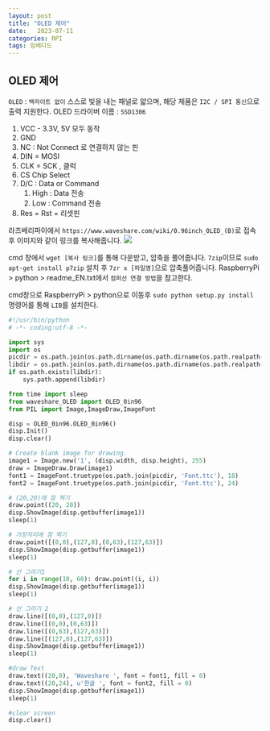 ```yaml
---
layout: post
title: "OLED 제어"
date:   2023-07-11
categories: RPI
tags: 임베디드
---
```


## OLED 제어
`OLED` : `백라이트 없이` 스스로 빛을 내는 패널로 얇으며, 해당 제품은 `I2C / SPI 통신`으로 출력 지원한다.
OLED 드라이버 이름 : `SSD1306`

1. VCC - 3.3V, 5V 모두 동작
2. GND
3. NC : Not Connect 로 연결하지 않는 핀
4. DIN = MOSI
5. CLK = SCK , 클럭
6. CS Chip Select
7. D/C : Data or Command
	1) High : Data 전송
	2) Low : Command 전송
8. Res = Rst = 리셋핀

라즈베리파이에서 `https://www.waveshare.com/wiki/0.96inch_OLED_(B)`로 접속후 이미지와 같이 링크를 복사해줍니다. 
![](https://velog.velcdn.com/images/dev-hoon/post/cc4b553b-6233-4c14-8fef-d9120eca96e7/image.png)

cmd 창에서 `wget [복사 링크]`를 통해 다운받고, 압축을 풀어줍니다. 
`7zip`이므로 `sudo apt-get install p7zip` 설치 후 `7zr x [파일명]`으로 압축풀어줍니다.
RaspberryPi > python > readme_EN.txt에서 `점퍼선 연결 방법`을 참고한다.

cmd창으로 RaspberryPi > python으로 이동후 `sudo python setup.py install` 명령어를 통해 `LIB`를 설치한다.

```py
#!/usr/bin/python
# -*- coding:utf-8 -*-

import sys
import os
picdir = os.path.join(os.path.dirname(os.path.dirname(os.path.realpath(__file__))), 'pic')
libdir = os.path.join(os.path.dirname(os.path.dirname(os.path.realpath(__file__))), 'lib')
if os.path.exists(libdir):
    sys.path.append(libdir)

from time import sleep
from waveshare_OLED import OLED_0in96
from PIL import Image,ImageDraw,ImageFont

disp = OLED_0in96.OLED_0in96()
disp.Init()
disp.clear()

# Create blank image for drawing.
image1 = Image.new('1', (disp.width, disp.height), 255)
draw = ImageDraw.Draw(image1)
font1 = ImageFont.truetype(os.path.join(picdir, 'Font.ttc'), 18)
font2 = ImageFont.truetype(os.path.join(picdir, 'Font.ttc'), 24)

# (20,20)에 점 찍기
draw.point((20, 20))
disp.ShowImage(disp.getbuffer(image1))
sleep(1)

# 가장자리에 점 찍기
draw.point([(0,0),(127,0),(0,63),(127,63)])
disp.ShowImage(disp.getbuffer(image1))
sleep(1)

# 선 그리기1
for i in range(10, 60): draw.point((i, i))
disp.ShowImage(disp.getbuffer(image1))
sleep(1)

# 선 그리기 2
draw.line([(0,0),(127,0)])
draw.line([(0,0),(0,63)])
draw.line([(0,63),(127,63)])
draw.line([(127,0),(127,63)])
disp.ShowImage(disp.getbuffer(image1))
sleep(1)

#draw Text
draw.text((20,0), 'Waveshare ', font = font1, fill = 0)
draw.text((20,24), u'한글 ', font = font2, fill = 0)
disp.ShowImage(disp.getbuffer(image1))
sleep(1)

#clear screen
disp.clear()
```

